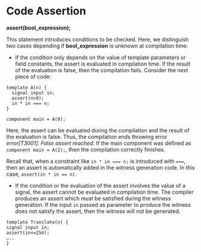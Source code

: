 # Code Assertion

**assert(bool_expression);**

This statement introduces conditions to be checked. Here, we distinguish two cases depending if **bool_expression** is unknown at compilation time:

- If the condition only depends on the value of template parameters or field constants, the assert is evaluated in compilation time. If the result of the evaluation is false, then the compilation fails.  Consider the next piece of code:

```
template A(n) {
  signal input in;
  assert(n>0);
  in * in === n;
}

component main = A(0);
```

Here, the assert can be evaluated during the compilation and the result of the evaluation is false. Thus, the compilation ends throwing error *error[T3001]: False assert reached*. If the main component was defined as `component main = A(2);`, then the compilation correctly finishes. 

Recall that, when a constraint like `in * in === n;` is introduced with `===`, then an assert is automatically added in the witness generation code. In this case, `assert(in * in == n)`.

- If the condition or the evaluation of the assert involves the value of a signal, the assert cannot be evaluated in compilation time. The compiler produces an assert which must be satisfied during the witness generation. If the input `in` passed as parameter to produce the witness does not satisfy the assert, then the witness will not be generated.

```text
template Translate(n) {
signal input in;
assert(in<=254);
…..
}
```



